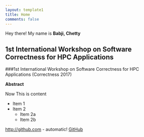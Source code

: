 ```yaml
---
layout: template1
title: Home
comments: false
---
```


Hey there! My name is **Babji, Chetty**

1st International Workshop on Software Correctness for HPC Applications
------


###1st International Workshop on Software Correctness for HPC Applications (Correctness 2017)

**Abstract**

Now This is content




* Item 1
* Item 2
  * Item 2a
  * Item 2b
  
  
  
http://github.com - automatic!
[GitHub](http://github.com)
